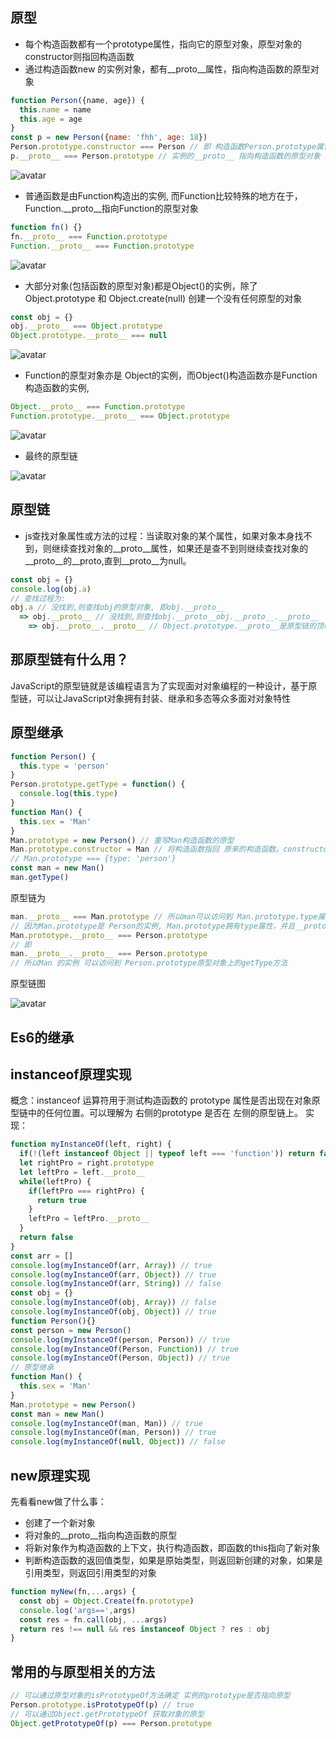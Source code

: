 ## 原型
+ 每个构造函数都有一个prototype属性，指向它的原型对象，原型对象的constructor则指回构造函数
+ 通过构造函数new 的实例对象，都有__proto__属性，指向构造函数的原型对象
```js
function Person({name, age}) {
  this.name = name
  this.age = age
}
const p = new Person({name: 'fhh', age: 18})
Person.prototype.constructor === Person // 即 构造函数Person.prototype属性 指向 Person的原型对象，Person.constructor指向构造函数Person
p.__proto__ === Person.prototype // 实例的__proto__ 指向构造函数的原型对象 即 instance.__proto__ === Ctor.prototype
```
![avatar](./image/p与Person.png)
+ 普通函数是由Function构造出的实例, 而Function比较特殊的地方在于，Function.__proto__指向Function的原型对象
```js
function fn() {}
fn.__proto__ === Function.prototype
Function.__proto__ === Function.prototype
```
![avatar](./image/fn与Function.png)
+ 大部分对象(包括函数的原型对象)都是Object()的实例，除了 Object.prototype 和 Object.create(null) 创建一个没有任何原型的对象
```js
const obj = {}
obj.__proto__ === Object.prototype
Object.prototype.__proto__ === null
```
![avatar](./image/obj与Object.png)
+ Function的原型对象亦是 Object的实例，而Object()构造函数亦是Function构造函数的实例, 
```js
Object.__proto__ === Function.prototype
Function.prototype.__proto__ === Object.prototype
```
![avatar](./image/Object与Function.png)
+ 最终的原型链
  
![avatar](./image/最终的原型链.png)
## 原型链
+ js查找对象属性或方法的过程：当读取对象的某个属性，如果对象本身找不到，则继续查找对象的__proto__属性，如果还是查不到则继续查找对象的__proto__的__proto,直到__proto__为null。
```js
const obj = {}
console.log(obj.a)
// 查找过程为:
obj.a // 没找到,则查找obj的原型对象, 即obj.__proto__
  => obj.__proto__ // 没找到,则查找obj.__proto__obj.__proto__.__proto__
    => obj.__proto__.__proto__ // Object.prototype.__proto__是原型链的顶端，指向null,则不再查找，返回undefined
```
## 那原型链有什么用？
JavaScript的原型链就是该编程语言为了实现面对对象编程的一种设计，基于原型链，可以让JavaScript对象拥有封装、继承和多态等众多面对对象特性
## 原型继承
```js
function Person() {
  this.type = 'person'
}
Person.prototype.getType = function() {
  console.log(this.type)
}
function Man() {
  this.sex = 'Man'
}
Man.prototype = new Person() // 重写Man构造函数的原型
Man.prototype.constructor = Man // 将构造函数指回 原来的构造函数。constructor可以用于识别由那个构造函数初始化的，最好保证constructor指向的准确性
// Man.prototype === {type: 'person'}
const man = new Man()
man.getType()
```
原型链为 
```js
man.__proto__ === Man.prototype // 所以man可以访问到 Man.prototype.type属性
// 因为Man.prototype是 Person的实例, Man.prototype拥有type属性，并且__proto__ 指向 Person.prototype
Man.prototype.__proto__ === Person.prototype
// 即
man.__proto__.__proto__ === Person.prototype
// 所以Man 的实例 可以访问到 Person.prototype原型对象上的getType方法
```
原型链图

![avatar](./image/原型继承.png)
## Es6的继承
## instanceof原理实现
概念：instanceof 运算符用于测试构造函数的 prototype 属性是否出现在对象原型链中的任何位置。可以理解为 右侧的prototype 是否在 左侧的原型链上。
实现：
```js
function myInstanceOf(left, right) {
  if(!(left instanceof Object || typeof left === 'function')) return false
  let rightPro = right.prototype
  let leftPro = left.__proto__
  while(leftPro) {
    if(leftPro === rightPro) {
      return true
    }
    leftPro = leftPro.__proto__
  }
  return false
}
const arr = []
console.log(myInstanceOf(arr, Array)) // true
console.log(myInstanceOf(arr, Object)) // true
console.log(myInstanceOf(arr, String)) // false
const obj = {}
console.log(myInstanceOf(obj, Array)) // false
console.log(myInstanceOf(obj, Object)) // true
function Person(){}
const person = new Person()
console.log(myInstanceOf(person, Person)) // true
console.log(myInstanceOf(Person, Function)) // true
console.log(myInstanceOf(Person, Object)) // true
// 原型继承
function Man() {
  this.sex = 'Man'
}
Man.prototype = new Person() 
const man = new Man()
console.log(myInstanceOf(man, Man)) // true
console.log(myInstanceOf(man, Person)) // true
console.log(myInstanceOf(null, Object)) // false
``` 

## new原理实现
先看看new做了什么事：
+ 创建了一个新对象
+ 将对象的__proto__指向构造函数的原型
+ 将新对象作为构造函数的上下文，执行构造函数，即函数的this指向了新对象
+ 判断构造函数的返回值类型，如果是原始类型，则返回新创建的对象，如果是引用类型，则返回引用类型的对象

```js
function myNew(fn,...args) {
  const obj = Object.Create(fn.prototype)
  console.log('args==',args)
  const res = fn.call(obj, ...args)
  return res !== null && res instanceof Object ? res : obj 
}
```
## 常用的与原型相关的方法
```js
// 可以通过原型对象的isPrototypeOf方法确定 实例的prototype是否指向原型
Person.prototype.isPrototypeOf(p) // true
// 可以通过Object.getPrototypeOf 获取对象的原型
Object.getPrototypeOf(p) === Person.prototype
```